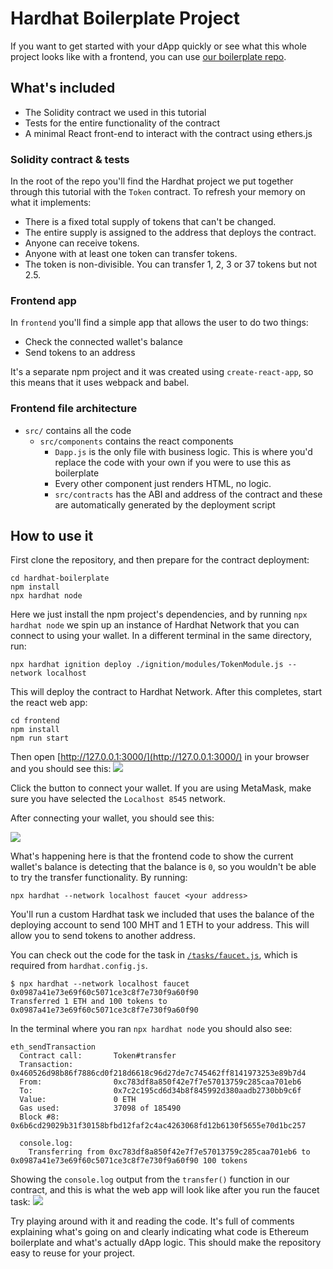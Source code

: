 # Hardhat Boilerplate Project

If you want to get started with your dApp quickly or see what this whole project looks like with a frontend, you can use [our boilerplate repo](https://github.com/NomicFoundation/hardhat-boilerplate).

## What's included

- The Solidity contract we used in this tutorial
- Tests for the entire functionality of the contract
- A minimal React front-end to interact with the contract using ethers.js

### Solidity contract & tests

In the root of the repo you'll find the Hardhat project we put together through this tutorial with the `Token` contract. To refresh your memory on what it implements:

- There is a fixed total supply of tokens that can't be changed.
- The entire supply is assigned to the address that deploys the contract.
- Anyone can receive tokens.
- Anyone with at least one token can transfer tokens.
- The token is non-divisible. You can transfer 1, 2, 3 or 37 tokens but not 2.5.

### Frontend app

In `frontend` you'll find a simple app that allows the user to do two things:

- Check the connected wallet's balance
- Send tokens to an address

It's a separate npm project and it was created using `create-react-app`, so this means that it uses webpack and babel.

### Frontend file architecture

- `src/` contains all the code
  - `src/components` contains the react components
    - `Dapp.js` is the only file with business logic. This is where you'd replace the code with your own if you were to use this as boilerplate
    - Every other component just renders HTML, no logic.
    - `src/contracts` has the ABI and address of the contract and these are automatically generated by the deployment script

## How to use it

First clone the repository, and then prepare for the contract deployment:

```
cd hardhat-boilerplate
npm install
npx hardhat node
```

Here we just install the npm project's dependencies, and by running `npx hardhat node` we spin up an instance of Hardhat Network that you can connect to using your wallet. In a different terminal in the same directory, run:

```
npx hardhat ignition deploy ./ignition/modules/TokenModule.js --network localhost
```

This will deploy the contract to Hardhat Network. After this completes, start the react web app:

```
cd frontend
npm install
npm run start
```

Then open [http://127.0.0.1:3000/](http://127.0.0.1:3000/) in your browser and you should see this: ![](/front-5.png)

Click the button to connect your wallet. If you are using MetaMask, make sure you have selected the `Localhost 8545` network.

After connecting your wallet, you should see this:

![](/front-2.png)

What's happening here is that the frontend code to show the current wallet's balance is detecting that the balance is `0`, so you wouldn't be able to try the transfer functionality. By running:

```
npx hardhat --network localhost faucet <your address>
```

You'll run a custom Hardhat task we included that uses the balance of the deploying account to send 100 MHT and 1 ETH to your address. This will allow you to send tokens to another address.

You can check out the code for the task in [`/tasks/faucet.js`](https://github.com/NomicFoundation/hardhat-boilerplate/blob/master/tasks/faucet.js), which is required from `hardhat.config.js`.

```
$ npx hardhat --network localhost faucet 0x0987a41e73e69f60c5071ce3c8f7e730f9a60f90
Transferred 1 ETH and 100 tokens to 0x0987a41e73e69f60c5071ce3c8f7e730f9a60f90
```

In the terminal where you ran `npx hardhat node` you should also see:

```markup{10-11}
eth_sendTransaction
  Contract call:       Token#transfer
  Transaction:         0x460526d98b86f7886cd0f218d6618c96d27de7c745462ff8141973253e89b7d4
  From:                0xc783df8a850f42e7f7e57013759c285caa701eb6
  To:                  0x7c2c195cd6d34b8f845992d380aadb2730bb9c6f
  Value:               0 ETH
  Gas used:            37098 of 185490
  Block #8:            0x6b6cd29029b31f30158bfbd12faf2c4ac4263068fd12b6130f5655e70d1bc257

  console.log:
    Transferring from 0xc783df8a850f42e7f7e57013759c285caa701eb6 to 0x0987a41e73e69f60c5071ce3c8f7e730f9a60f90 100 tokens
```

Showing the `console.log` output from the `transfer()` function in our contract, and this is what the web app will look like after you run the faucet task: ![](/front-6.png)

Try playing around with it and reading the code. It's full of comments explaining what's going on and clearly indicating what code is Ethereum boilerplate and what's actually dApp logic. This should make the repository easy to reuse for your project.
